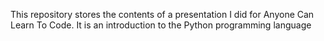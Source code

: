 This repository stores the contents of a presentation I did for Anyone Can Learn To Code. It is an introduction to the Python programming language